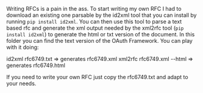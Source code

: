 Writing RFCs is a pain in the ass.
To start writing my own RFC I had to download an 
existing one parsable by the id2xml tool that you can install
by running ```pip install id2xml```. You can then use this tool
to parse a text based rfc and generate the xml output needed by
the xml2rfc tool (```pip install id2xml```) to generate the html or txt version of the document.
In this folder you can find the text version of the OAuth Framework.
You can play with it doing:

id2xml rfc6749.txt => generates rfc6749.xml
xml2rfc rfc6749.xml --html => generates rfc6749.html

If you need to write your own RFC just copy the rfc6749.txt and adapt to
your needs.
